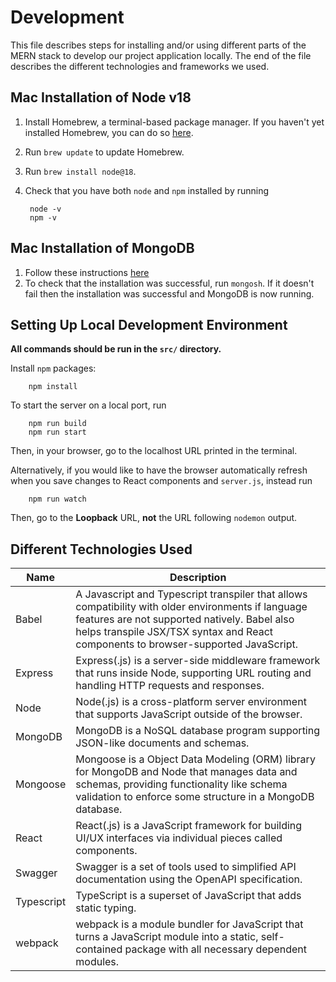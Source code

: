 # Development

This file describes steps for installing and/or using different parts of
the MERN stack to develop our project application locally. The end of the file
describes the different technologies and frameworks we used.

## Mac Installation of Node v18

1. Install Homebrew, a terminal-based package manager. If you haven't yet
    installed Homebrew, you can do so [here](https://brew.sh/).
2. Run `brew update` to update Homebrew.
3. Run `brew install node@18`.
4. Check that you have both `node` and `npm` installed by running

        node -v
        npm -v

## Mac Installation of MongoDB

1. Follow these instructions [here](https://www.mongodb.com/docs/manual/tutorial/install-mongodb-on-os-x/)
2. To check that the installation was successful, run `mongosh`. If it doesn't
   fail then the installation was successful and MongoDB is now running.

## Setting Up Local Development Environment

**All commands should be run in the `src/` directory.**

Install `npm` packages:

        npm install

To start the server on a local port, run

        npm run build
        npm run start

Then, in your browser, go to the localhost URL printed in the terminal.

Alternatively, if you would like to have the browser automatically refresh
when you save changes to React components and `server.js`, instead run

        npm run watch

Then, go to the **Loopback** URL, **not** the URL following `nodemon` output.

## Different Technologies Used
Name | Description
--- | ---
Babel | A Javascript and Typescript transpiler that allows compatibility with older environments if language features are not supported natively. Babel also helps transpile JSX/TSX syntax and React components to browser-supported JavaScript.
Express | Express(.js) is a server-side middleware framework that runs inside Node, supporting URL routing and handling HTTP requests and responses.
Node | Node(.js) is a cross-platform server environment that supports   JavaScript outside of the browser.
MongoDB | MongoDB is a NoSQL database program supporting JSON-like documents and schemas.
Mongoose | Mongoose is a Object Data Modeling (ORM) library for MongoDB and Node that manages data and schemas, providing functionality like schema validation to enforce some structure in a MongoDB database.
React | React(.js) is a JavaScript framework for building UI/UX interfaces via individual pieces called components.
Swagger | Swagger is a set of tools used to simplified API documentation using the OpenAPI specification.
Typescript | TypeScript is a superset of JavaScript that adds static typing.
webpack | webpack is a module bundler for JavaScript that turns a JavaScript module into a static, self-contained package with all necessary dependent modules.

